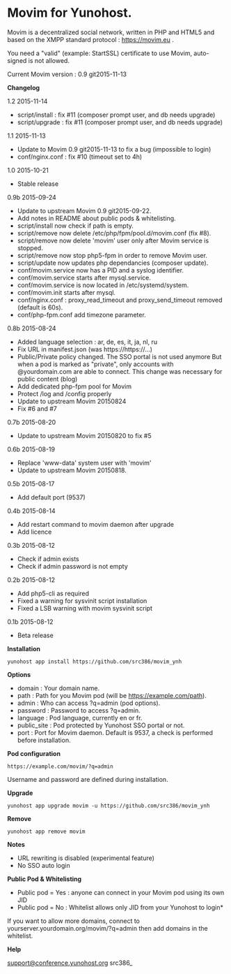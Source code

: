 Movim for Yunohost.
==========

Movim is a decentralized social network, written in PHP and HTML5 and based on the XMPP standard protocol : https://movim.eu .

You need a "valid" (example: StartSSL) certificate to use Movim, auto-signed is not allowed.

Current Movim version : 0.9 git2015-11-13

**Changelog**

1.2 2015-11-14
- script/install : fix #11 (composer prompt user, and db needs upgrade)
- script/upgrade : fix #11 (composer prompt user, and db needs upgrade)

1.1 2015-11-13
- Update to Movim 0.9 git2015-11-13 to fix a bug (impossible to login)
- conf/nginx.conf : fix #10 (timeout set to 4h)

1.0 2015-10-21
- Stable release

0.9b 2015-09-24
- Update to upstream Movim 0.9 git2015-09-22.
- Add notes in README about public pods & whitelisting.
- script/install now check if path is empty.
- script/remove now delete /etc/php/fpm/pool.d/movim.conf (fix #8).
- script/remove now delete 'movim' user only after Movim service is stopped.
- script/remove now stop php5-fpm in order to remove Movim user.
- script/update now updates php dependancies (composer update).
- conf/movim.service now has a PID and a syslog identifier.
- conf/movim.service starts after mysql.service.
- conf/movim.service is now located in /etc/systemd/system.
- conf/movim.init starts after mysql.
- conf/nginx.conf : proxy_read_timeout and proxy_send_timeout removed (default is 60s).
- conf/php-fpm.conf add timezone parameter.

0.8b 2015-08-24
- Added language selection : ar, de, es, it, ja, nl, ru
- Fix URL in manifest.json (was https://https://...)
- Public/Private policy changed. The SSO portal is not used anymore
  But when a pod is marked as "private", only accounts with @yourdomain.com are able to connect.
  This change was necessary for public content (blog)
- Add dedicated php-fpm pool for Movim
- Protect /log and /config properly
- Update to upstream Movim 20150824
- Fix #6 and #7

0.7b 2015-08-20
- Update to upstream Movim 20150820 to fix #5

0.6b 2015-08-19
- Replace 'www-data' system user with 'movim'
- Update to upstream Movim 20150818.

0.5b 2015-08-17
- Add default port (9537)

0.4b 2015-08-14
- Add restart command to movim daemon after upgrade
- Add licence

0.3b 2015-08-12
- Check if admin exists
- Check if admin password is not empty

0.2b 2015-08-12
- Add php5-cli as required
- Fixed a warning for sysvinit script installation
- Fixed a LSB warning with movim sysvinit script

0.1b 2015-08-12
- Beta release

**Installation**

    yunohost app install https://github.com/src386/movim_ynh

**Options**

* domain : Your domain name.
* path : Path for you Movim pod (will be https://example.com/path).
* admin : Who can access ?q=admin (pod options).
* password : Password to access ?q=admin.
* language : Pod language, currently en or fr.
* public_site : Pod protected by Yunohost SSO portal or not.
* port : Port for Movim daemon. Default is 9537, a check is performed before installation.

**Pod configuration**

    https://example.com/movim/?q=admin

Username and password are defined during installation.

**Upgrade**

    yunohost app upgrade movim -u https://github.com/src386/movim_ynh

**Remove**

    yunohost app remove movim

**Notes**

* URL rewriting is disabled (experimental feature)
* No SSO auto login

**Public Pod & Whitelisting**

* Public pod = Yes : anyone can connect in your Movim pod using its own JID
* Public pod = No : Whitelist allows only JID from your Yunohost to login*

If you want to allow more domains, connect to yourserver.yourdomain.org/movim/?q=admin then add domains in the whitelist.

**Help**

support@conference.yunohost.org src386_
